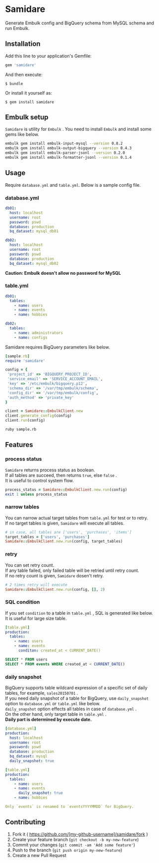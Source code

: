 # Samidare

Generate Embulk config and BigQuery schema from MySQL schema and run Embulk.

## Installation

Add this line to your application's Gemfile:

```ruby
gem 'samidare'
```

And then execute:

    $ bundle

Or install it yourself as:

    $ gem install samidare

## Embulk setup
`Samidare` is utility for `Embulk` .
You need to install `Embulk` and install some gems like below.

```bash
embulk gem install embulk-input-mysql --version 0.8.2
embulk gem install embulk-output-bigquery --version 0.4.3
embulk gem install embulk-parser-jsonl --version 0.2.0
embulk gem install embulk-formatter-jsonl --version 0.1.4
```

## Usage
Require `database.yml` and `table.yml`.
Below is a sample config file.

### database.yml
```yml
db01:
  host: localhost
  username: root
  password: pswd
  database: production
  bq_dataset: mysql_db01

db02:
  host: localhost
  username: root
  password: pswd
  database: production
  bq_dataset: mysql_db02

```

**Caution: Embulk doesn't allow no password for MySQL**

### table.yml
```yml
db01:
  tables:
    - name: users
    - name: events
    - name: hobbies

db02:
  tables:
    - name: administrators
    - name: configs
```

Samidare requires BigQuery parameters like below.

```ruby
[sample.rb]
require 'samidare'

config = {
 'project_id' => 'BIGQUERY_PROJECT_ID',
 'service_email' => 'SERVICE_ACCOUNT_EMAIL',
 'key' => '/etc/embulk/bigquery.p12',
 'schema_dir' => '/var/tmp/embulk/schema',
 'config_dir' => '/var/tmp/embulk/config',
 'auth_method' => 'private_key'
}

client = Samidare::EmbulkClient.new
client.generate_config(config)
client.run(config)
```

```bash
ruby sample.rb
```

## Features
### process status
`Samidare` returns process status as boolean.  
If all tables are succeed, then returns `true`, else `false` .  
It is useful to control system flow.

```ruby
process_status = Samidare::EmbulkClient.new.run(config)
exit 1 unless process_status
```

### narrow tables
You can narrow actual target tables from `table.yml` for test or to retry.  
If no target tables is given, `Samidare` will execute all tables.

```ruby
# in case, all tables are ['users', 'purchases', 'items']
target_tables = ['users', 'purchases']
Samidare::EmbulkClient.new.run(config, target_tables)
```

### retry
You can set retry count.  
If any table failed, only failed table will be retried until retry count.  
If no retry count is given, `Samidare` dosen't retry.

```ruby
# 2 times retry will execute
Samidare::EmbulkClient.new.run(config, [], 2)
```

### SQL condition
If you set `condition` to a table in `table.yml` , SQL is generated like below.  
It is useful for large size table.

```yml
[table.yml]
production:
  tables:
    - name: users
    - name: events
      conditon: created_at < CURRENT_DATE()
```

```sql
SELECT * FROM users
SELECT * FROM events WHERE created_at < CURRENT_DATE()
```

### daily snapshot
BigQuery supports table wildcard expression of a specific set of daily tables, for example, `sales20150701` .  
If you need daily snapshot of a table for BigQuery, use `daily_snapshot` option to `database.yml` or `table.yml` like below.  
`daily_snapshot` option effects all tables in case of  `database.yml` .  
On the other hand, only target table in `table.yml` .  
**Daily part is determined by execute date.**

```yml
[database.yml]
production:
  host: localhost
  username: root
  password: pswd
  database: production
  bq_dataset: mysql
  daily_snapshot: true
```

```yml
[table.yml]
production:
  tables:
    - name: users
    - name: events
      daily_snapshot: true
    - name: hobbies

Only `events` is renamed to `eventsYYYYMMDD` for BigQuery.
```

## Contributing

1. Fork it ( https://github.com/[my-github-username]/samidare/fork )
2. Create your feature branch (`git checkout -b my-new-feature`)
3. Commit your changes (`git commit -am 'Add some feature'`)
4. Push to the branch (`git push origin my-new-feature`)
5. Create a new Pull Request
